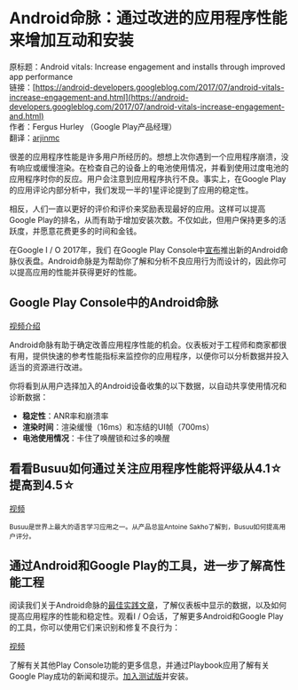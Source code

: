 # Android命脉：通过改进的应用程序性能来增加互动和安装

原标题：Android vitals: Increase engagement and installs through improved app performance  
链接：[https://android-developers.googleblog.com/2017/07/android-vitals-increase-engagement-and.html](https://android-developers.googleblog.com/2017/07/android-vitals-increase-engagement-and.html)  
作者：Fergus Hurley （Google Play产品经理）  
翻译：[arjinmc](https://github.com/arjinmc)  

很差的应用程序性能是许多用户所经历的。想想上次你遇到一个应用程序崩溃，没有响应或缓慢渲染。在检查自己的设备上的电池使用情况，并看到使用过度电池的应用程序时你的反应。用户会注意到应用程序执行不良。事实上，在Google Play的应用评论内部分析中，我们发现一半的1星评论提到了应用的稳定性。

相反，人们一直以更好的评价和评价来奖励表现最好的应用。这样可以提高Google Play的排名，从而有助于增加安装次数。不仅如此，但用户保持更多的活跃度，并愿意花费更多的时间和金钱。

在Google I / O 2017年，我们 在Google Play Console中[宣布](https://android-developers.googleblog.com/2017/05/whats-new-in-google-play-at-io-2017.html)推出新的Android命脉仪表盘。Android命脉是为帮助你了解和分析不良应用行为而设计的，因此你可以提高应用的性能并获得更好的性能。

## Google Play Console中的Android命脉
[视频介绍](https://youtu.be/vj3Y8L5HLdg)  

Android命脉有助于确定改善应用程序性能的机会。仪表板对于工程师和商家都很有用，提供快速的参考性能指标来监控你的应用程序，以便你可以分析数据并投入适当的资源进行改进。

你将看到从用户选择加入的Android设备收集的以下数据，以自动共享使用情况和诊断数据：

* <strong>稳定性</strong>：ANR率和崩溃率
* <strong>渲染时间</strong>：渲染缓慢（16ms）和冻结的UI帧（700ms）
* <strong>电池使用情况</strong>：卡住了唤醒锁和过多的唤醒

## 看看Busuu如何通过关注应用程序性能将评级从4.1☆提高到4.5☆
[视频](https://youtu.be/KS3EdZ6TETY)  

<small>Busuu是世界上最大的语言学习应用之一。从产品总监Antoine Sakho了解到，Busuu如何提高用户评分。</small>

## 通过Android和Google Play的工具，进一步了解高性能工程

阅读我们关于Android命脉的[最佳实践文章](http://developer.android.com/distribute/best-practices/develop/android-vitals.html)，了解仪表板中显示的数据，以及如何提高应用程序的性能和稳定性。观看I / O会话，了解更多Android和Google Play的工具，你可以使用它们来识别和修复不良行为：

[视频](https://youtu.be/ySxCrzsKSGI)

了解有关其他Play Console功能的更多信息，并通过Playbook应用了解有关Google Play成功的新闻和提示。[加入测试版](https://g.co/playbookbeta)并安装。
